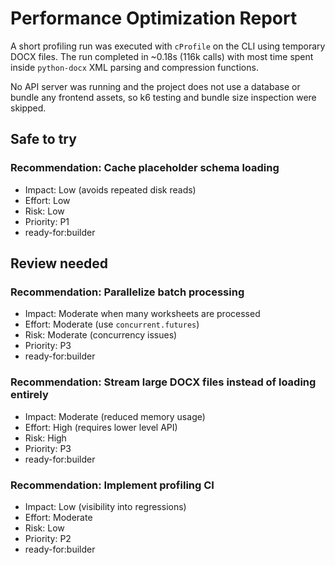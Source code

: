 # Performance Optimization Report

A short profiling run was executed with `cProfile` on the CLI using temporary DOCX files. The run completed in ~0.18s (116k calls) with most time spent inside `python-docx` XML parsing and compression functions.

No API server was running and the project does not use a database or bundle any frontend assets, so k6 testing and bundle size inspection were skipped.

## Safe to try

### Recommendation: Cache placeholder schema loading
- Impact: Low (avoids repeated disk reads)
- Effort: Low
- Risk: Low
- Priority: P1
- ready-for:builder

## Review needed

### Recommendation: Parallelize batch processing
- Impact: Moderate when many worksheets are processed
- Effort: Moderate (use `concurrent.futures`)
- Risk: Moderate (concurrency issues)
- Priority: P3
- ready-for:builder

### Recommendation: Stream large DOCX files instead of loading entirely
- Impact: Moderate (reduced memory usage)
- Effort: High (requires lower level API)
- Risk: High
- Priority: P3
- ready-for:builder

### Recommendation: Implement profiling CI
- Impact: Low (visibility into regressions)
- Effort: Moderate
- Risk: Low
- Priority: P2
- ready-for:builder

